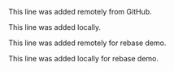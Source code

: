 This line was added remotely from GitHub.

This line was added locally.


This line was added remotely for rebase demo.

This line was added locally for rebase demo.

